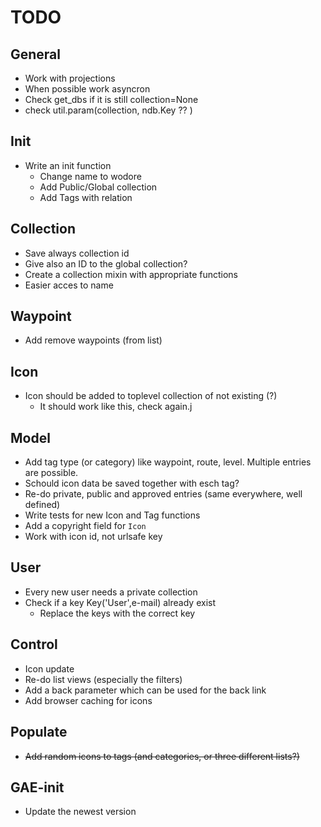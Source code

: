 TODO
=====

General
---------
* Work with projections
* When possible work asyncron
* Check get_dbs if it is still collection=None
* check util.param(collection, ndb.Key ?? )

Init
------
* Write an init function
  - Change name to wodore
  - Add Public/Global collection
  - Add Tags with relation

Collection
----------
* Save always collection id
* Give also an ID to the global collection?
* Create a collection mixin with appropriate functions
* Easier acces to name

Waypoint
---------
* Add remove waypoints (from list)

Icon
----
* Icon should be added to toplevel collection of not existing (?)
  - It should work like this, check again.j

Model
------
* Add tag type (or category) like waypoint, route, level. Multiple entries are possible.
* Schould icon data be saved together with esch tag?
* Re-do private, public and approved entries (same everywhere, well defined)
* Write tests for new Icon and Tag functions
* Add a copyright field for `Icon`
* Work with icon id, not urlsafe key

User
----
* Every new user needs a private collection
* Check if a key Key('User',e-mail) already exist
  - Replace the keys with the correct key

Control
--------
* Icon update
* Re-do list views (especially the filters)
* Add a back parameter which can be used for the back link
* Add browser caching for icons

Populate
---------
* ~~Add random icons to tags (and categories, or three different lists?)~~

GAE-init
--------
* Update the newest version
